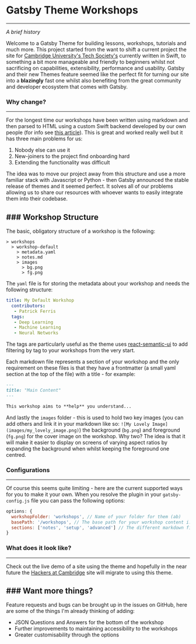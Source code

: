 # Gatsby Theme Workshops 
---------------------------

*A brief history*

Welcome to a Gatsby Theme for building lessons, workshops, tutorials and much more. This project started from the want to shift a current project the site for [Cambridge University's Tech Society's](hackersatcambridge.com) currently written in Swift, to something a bit more manageable and friendly to beginners whilst not sacrificing on capabilities, extensibility, performance and usability. Gatsby and their new Themes feature seemed like the perfect fit for turning our site into a **blazingly** fast one whilst also benefiting from the great community and developer ecosystem that comes with Gatsby. 

### Why change? 
----------------------------

For the longest time our workshops have been written using markdown and then parsed to HTML using a custom Swift backend developed by our own people (for info see [this article](https://medium.com/hackers-at-cambridge/why-were-writing-our-website-in-swift-2e620ae7b72b)). This is great and worked really well but it has three main problems for us: 

1. Nobody else can use it 
2. New-joiners to the project find onboarding hard 
3. Extending the functionality was difficult

The idea was to move our project away from this structure and use a more familiar stack with Javascript or Python - then Gatsby announced the stable release of themes and it seemed perfect. It solves all of our problems allowing us to share our resources with whoever wants to easily integrate them into their codebase.

### Workshop Structure 
-----------------------------

The basic, obligatory structure of a workshop is the following: 

```
> workshops 
  > workshop-default
    > metadata.yaml
    > notes.md
    > images
      > bg.png
      > fg.png
```

The `yaml` file is for storing the metadata about your workshop and needs the following structure: 

```yaml
title: My Default Workshop
  contributors:
   - Patrick Ferris
  tags:
   - Deep Learning
   - Machine Learning
   - Neural Networks
```

The tags are particularly useful as the theme uses [react-semantic-ui](https://react.semantic-ui.com/) to add filtering by tag to your workshops from the very start.

Each markdown file represents a section of your workshop and the only requirement on these files is that they have a frontmatter (a small yaml section at the top of the file) with a title - for example: 

```markdown
---
title: "Main Content"
---

This workshop aims to **help** you understand...
```

And lastly the `images` folder - this is used to hold two key images (you can add others and link it in your markdown like so: `![My Lovely Image](images/my_lovely_image.png)`) the background (`bg.png`) and foreground (`fg.png`) for the cover image on the workshop. Why two? The idea is that it will make it easier to display on screens of varying aspect ratios by expanding the background when whilst keeping the foreground one centred. 

### Configurations
---------------------

Of course this seems quite limiting - here are the current supported ways for you to make it your own. When you resolve the plugin in your `gatsby-config.js` file you can pass the following options:

```js
options: {
  workshopFolder: 'workshops', // Name of your folder for them (ab)
  basePath: '/workshops', // The base path for your workshop content i.e. www.my-site.com<basePath>/workshop-1
  sections: ['notes', 'setup', 'advanced'] // The different markdown files (sections) you'll want in your workshops 
}
```

### What does it look like? 
----------------------

Check out the live demo of a site using the theme and hopefully in the near future the [Hackers at Cambridge](hackersatcambridge.com) site will migrate to using this theme. 


### Want more things? 
-----------------------

Feature requests and bugs can be brought up in the issues on GitHub, here are some of the things I'm already thinking of adding: 

- JSON Questions and Answers for the bottom of the workshop
- Further improvements to maintaining accessibility to the workshops
- Greater customisability through the options 

